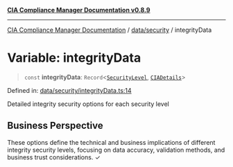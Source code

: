[**CIA Compliance Manager Documentation v0.8.9**](../../../README.md)

***

[CIA Compliance Manager Documentation](../../../modules.md) / [data/security](../README.md) / integrityData

# Variable: integrityData

> `const` **integrityData**: `Record`\<[`SecurityLevel`](../../../types/cia/type-aliases/SecurityLevel.md), [`CIADetails`](../../../types/interfaces/CIADetails.md)\>

Defined in: [data/security/integrityData.ts:14](https://github.com/Hack23/cia-compliance-manager/blob/e1ae27dd41c4ccea8a13cdec993022242a97dce3/src/data/security/integrityData.ts#L14)

Detailed integrity security options for each security level

## Business Perspective

These options define the technical and business implications of different
integrity security levels, focusing on data accuracy, validation methods,
and business trust considerations. ✓

